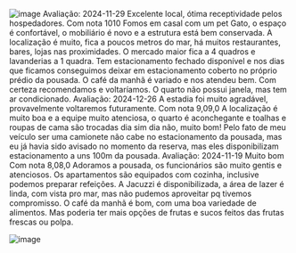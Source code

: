 ![image](https://github.com/user-attachments/assets/78782715-f155-4bfa-80cd-9bbf8d5fdbd2)
Avaliação: 2024-11-29
Excelente local, ótima receptividade pelos hospedadores.
Com nota 1010
Fomos em casal com um pet Gato, o espaço é confortável, o mobiliário é novo e a estrutura está bem conservada. A localização é muito, fica a poucos metros do mar, há muitos restaurantes, bares, lojas nas proximidades. O mercado maior fica a 4 quadros e lavanderias a 1 quadra. Tem estacionamento fechado disponível e nos dias que ficamos conseguimos deixar em estacionamento coberto no próprio prédio da pousada. O café da manhã é variado e nos atendeu bem. Com certeza recomendamos e voltaríamos.
O quarto não possui janela, mas tem ar condicionado.
Avaliação: 2024-12-26
A estadia foi muito agradável, provavelmente voltaremos futuramente.
Com nota 9,09,0
A localização é muito boa e a equipe muito atenciosa, o quarto é aconchegante e toalhas e roupas de cama são trocadas dia sim dia não, muito bom!
Pelo fato de meu veículo ser uma camionete não cabe no estacionamento da pousada, mas eu já havia sido avisado no momento da reserva, mas eles disponibilizam estacionamento a uns 100m da pousada.
Avaliação: 2024-11-19
Muito bom
Com nota 8,08,0
Adoramos a pousada, os funcionários são muito gentis e atenciosos. Os apartamentos são equipados com cozinha, inclusive podemos preparar refeições. A Jacuzzi é disponibilizada, a área de lazer é linda, com vista pro mar, mas não pudemos aproveitar pq tivemos compromisso.
O café da manhã é bom, com uma boa variedade de alimentos. Mas poderia ter mais opções de frutas e sucos feitos das frutas frescas ou polpa.

![image](https://github.com/user-attachments/assets/76a2762a-5f3e-49c1-bbfc-dce6e83416a9)
